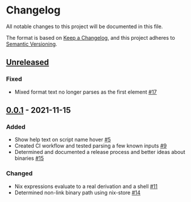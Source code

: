 # Changelog
All notable changes to this project will be documented in this file.

The format is based on [Keep a Changelog](https://keepachangelog.com/en/1.0.0/),
and this project adheres to [Semantic Versioning](https://semver.org/spec/v2.0.0.html).

## [Unreleased]
### Fixed
- Mixed format text no longer parses as the first element [#17](https://github.com/jisantuc/cliffs/pull/17)

## [0.0.1] - 2021-11-15
### Added
- Show help text on script name hover [#5](https://github.com/jisantuc/cliffs/pull/5)
- Created CI workflow and tested parsing a few known inputs [#9](https://github.com/jisantuc/cliffs/pull/9)
- Determined and documented a release process and better ideas about binaries [#15](https://github.com/jisantuc/cliffs/pull/15)

### Changed
- Nix expressions evaluate to a real derivation and a shell [#11](https://github.com/jisantuc/cliffs/pull/11)
- Determined non-link binary path using nix-store [#14](https://github.com/jisantuc/cliffs/pull/14)

[Unreleased]: https://github.com/jisantuc/cliffs/compare/v0.0.1...HEAD
[0.0.1]: https://github.com/jisantuc/cliffs/releases/tags/v0.0.1
